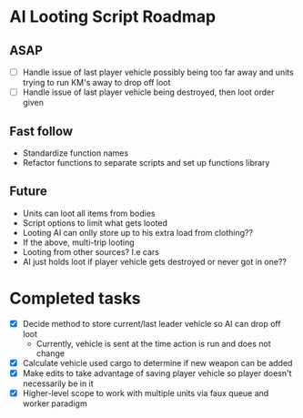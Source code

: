 # AI Looting Script Roadmap
## ASAP
- [ ] Handle issue of last player vehicle possibly being too far away and units trying to run KM's away to drop off loot
- [ ] Handle issue of last player vehicle being destroyed, then loot order given
## Fast follow
- Standardize function names
- Refactor functions to separate scripts and set up functions library
## Future
- Units can loot all items from bodies
- Script options to limit what gets looted
- Looting AI can onlly store up to his extra load from clothing??
- If the above, multi-trip looting
- Looting from other sources? I.e cars
- AI just holds loot if player vehicle gets destroyed or never got in one??
# Completed tasks
- [X] Decide method to store current/last leader vehicle so AI can drop off loot
  - Currently, vehicle is sent at the time action is run and does not change
- [X] Calculate vehicle used cargo to determine if new weapon can be added
- [X] Make edits to take advantage of saving player vehicle so player doesn't necessarily be in it
- [X] Higher-level scope to work with multiple units via faux queue and worker paradigm